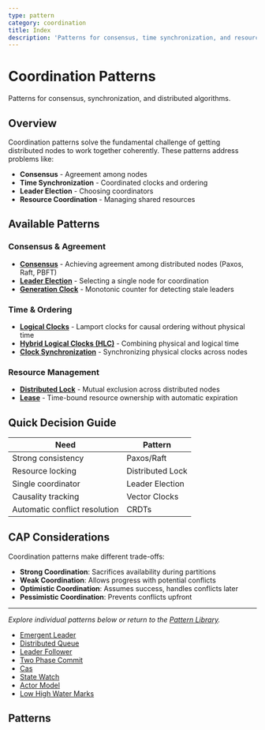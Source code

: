 ```yaml
---
type: pattern
category: coordination
title: Index
description: 'Patterns for consensus, time synchronization, and resource coordination in distributed systems.'
---
```


# Coordination Patterns

Patterns for consensus, synchronization, and distributed algorithms.

## Overview

Coordination patterns solve the fundamental challenge of getting distributed nodes to work together coherently. These patterns address problems like:

- **Consensus** - Agreement among nodes
- **Time Synchronization** - Coordinated clocks and ordering
- **Leader Election** - Choosing coordinators
- **Resource Coordination** - Managing shared resources

## Available Patterns

### Consensus & Agreement
- **[Consensus](../coordination/consensus.md)** - Achieving agreement among distributed nodes (Paxos, Raft, PBFT)
- **[Leader Election](../coordination/leader-election.md)** - Selecting a single node for coordination
- **[Generation Clock](../coordination/generation-clock.md)** - Monotonic counter for detecting stale leaders

### Time & Ordering
- **[Logical Clocks](../coordination/logical-clocks.md)** - Lamport clocks for causal ordering without physical time
- **[Hybrid Logical Clocks (HLC)](../coordination/hlc.md)** - Combining physical and logical time
- **[Clock Synchronization](../coordination/clock-sync.md)** - Synchronizing physical clocks across nodes

### Resource Management
- **[Distributed Lock](../coordination/distributed-lock.md)** - Mutual exclusion across distributed nodes
- **[Lease](../coordination/lease.md)** - Time-bound resource ownership with automatic expiration

## Quick Decision Guide

| Need | Pattern |
|------|---------|
| Strong consistency | Paxos/Raft |
| Resource locking | Distributed Lock |
| Single coordinator | Leader Election |
| Causality tracking | Vector Clocks |
| Automatic conflict resolution | CRDTs |

## CAP Considerations

Coordination patterns make different trade-offs:

- **Strong Coordination**: Sacrifices availability during partitions
- **Weak Coordination**: Allows progress with potential conflicts
- **Optimistic Coordination**: Assumes success, handles conflicts later
- **Pessimistic Coordination**: Prevents conflicts upfront

---

*Explore individual patterns below or return to the [Pattern Library](../).*
- [Emergent Leader](emergent-leader.md)
- [Distributed Queue](distributed-queue.md)
- [Leader Follower](leader-follower.md)
- [Two Phase Commit](two-phase-commit.md)
- [Cas](cas.md)
- [State Watch](state-watch.md)
- [Actor Model](actor-model.md)
- [Low High Water Marks](low-high-water-marks.md)

## Patterns
